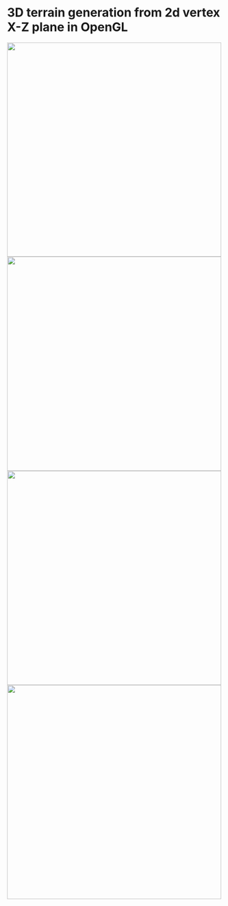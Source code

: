 <h1>3D terrain generation from 2d vertex X-Z plane in OpenGL</h1>
<img src="https://media1.giphy.com/media/0AD2CZxhakhnd7BdRb/giphy.gif?cid=790b7611b1240d670dfc75dce6473fafa0eaee7af09df84b&rid=giphy.gif&ct=g" width=500 height=500>
<img src="https://i.imgur.com/TAtd5JV.png" width=500 height=500>

<img src="https://media2.giphy.com/media/4y5XIMwD2Mpx4F2wgu/giphy.gif?cid=790b76115086453de887a96910cf3e18a9bc84ca10b2c322&rid=giphy.gif&ct=g" width=500 height=500>
<img src="https://i.imgur.com/IuqSYIW.png" width=500 height=500>
